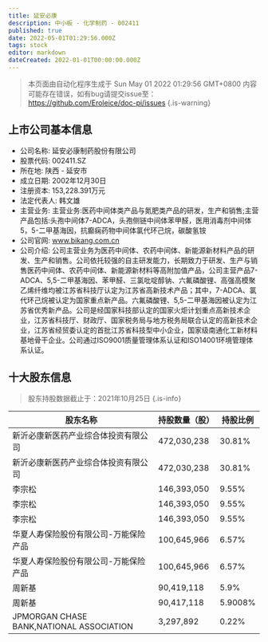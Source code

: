 ```yaml
---
title: 延安必康
description: 中小板 - 化学制药 - 002411
published: true
date: 2022-05-01T01:29:56.000Z
tags: stock
editor: markdown
dateCreated: 2022-01-01T00:00:00.000Z
---
```


> 本页面由自动化程序生成于 Sun May 01 2022 01:29:56 GMT+0800
> 内容可能存在错误，如有bug请提交issue至：https://github.com/Eroleice/doc-pi/issues
{.is-warning}

## 上市公司基本信息
- 公司名称: 延安必康制药股份有限公司
- 股票代码: 002411.SZ
- 所在地: 陕西 - 延安市
- 成立日期: 2002年12月30日
- 注册资本: 153,228.391万元
- 法定代表人: 韩文雄
- 主营业务: 主营业务:医药中间体类产品与氮肥类产品的研发，生产和销售;主营产品包括:头孢中间体7-ADCA，头孢侧链中间体苯甲醛，医用消毒剂中间体5，5-二甲基海因，抗癫痫药物中间体氯代环己烷，碳酸氢铵
- 公司官网: www.bikang.com.cn
- 公司介绍: 公司主营业务为医药中间体、农药中间体、新能源新材料产品的研发、生产和销售。公司依托较强的自主研发能力，长期致力于研发、生产与销售医药中间体、农药中间体、新能源新材料等高附加值产品，公司主营产品7-ADCA、5,5-二甲基海因、苯甲醛、三氯吡啶醇钠、六氟磷酸锂、高强高模聚乙烯纤维均被江苏省科技厅认定为江苏省高新技术产品；其中，7-ADCA、氯代环己烷被认定为国家重点新产品。六氟磷酸锂、5,5-二甲基海因被认定为江苏省优秀新产品。公司是经国家科技部认定的国家火炬计划重点高新技术企业，江苏省科技厅、财政厅、国家税务局与地方税务局联合认定的高新技术企业，江苏省经贸委认定的首批江苏省科技型中小企业，国家级南通化工新材料基地骨干企业。公司通过ISO9001质量管理体系认证和ISO14001环境管理体系认证。


## 十大股东信息
> 股东持股数据截止于：2021年10月25日
{.is-info}

| 股东名称 | 持股数量（股） | 持股比例 |
| --- | --- | --- |
| 新沂必康新医药产业综合体投资有限公司 | 472,030,238 | 30.81% |
| 新沂必康新医药产业综合体投资有限公司 | 472,030,238 | 30.81% |
| 李宗松 | 146,393,050 | 9.55% |
| 李宗松 | 146,393,050 | 9.55% |
| 李宗松 | 146,393,050 | 9.55% |
| 华夏人寿保险股份有限公司-万能保险产品 | 100,645,966 | 6.57% |
| 华夏人寿保险股份有限公司-万能保险产品 | 100,645,966 | 6.57% |
| 周新基 | 90,419,118 | 5.9% |
| 周新基 | 90,417,118 | 5.9008% |
| JPMORGAN CHASE BANK,NATIONAL ASSOCIATION | 3,297,892 | 0.22% |




